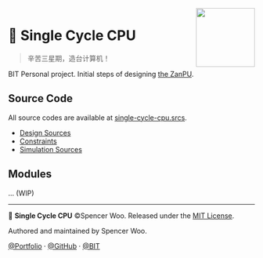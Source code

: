 <img src="https://avatars2.githubusercontent.com/u/54571645?s=200&v=4" align="right" width="120px">

# 🎲 Single Cycle CPU

> 辛苦三星期，造台计算机！

BIT Personal project. Initial steps of designing [the ZanPU](https://github.com/zan-pu).

## Source Code

All source codes are available at [single-cycle-cpu.srcs](./single-cycle-cpu.srcs).

- [Design Sources](./single-cycle-cpu.srcs/sources_1/new)
- [Constraints](./single-cycle-cpu.srcs/constrs_1/new)
- [Simulation Sources](./single-cycle-cpu.srcs/sim_1/new)

## Modules

... (WIP)

---

🎲 **Single Cycle CPU** ©Spencer Woo. Released under the [MIT License](./LICENSE).

Authored and maintained by Spencer Woo.

[@Portfolio](https://spencerwoo.com) · [@GitHub](https://github.com/spencerwooo) · [@BIT](http://www.bit.edu.cn/)

